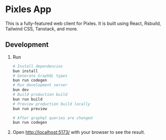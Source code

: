 # Pixles App

This is a fully-featured web client for Pixles. It is built using React, Rsbuild, Tailwind CSS, Tanstack, and more.

## Development

1. Run

    ```bash
    # Install dependencies
    bun install
    # Generate GraphQL types
    bun run codegen
    # Run development server
    bun dev
    # Build production build
    bun run build
    # Preview production build locally
    bun run preview

    # After graphql queries are changed
    bun run codegen
    ```

2. Open <http://localhost:5173/> with your browser to see the result.
